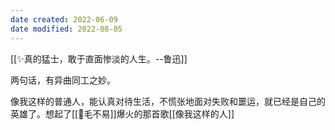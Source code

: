 ```yaml
---
date created: 2022-06-09
date modified: 2022-08-05
---
```


[[✨真的猛士，敢于直面惨淡的人生。--鲁迅]]

两句话，有异曲同工之妙。

像我这样的普通人，能认真对待生活，不慌张地面对失败和噩运，就已经是自己的英雄了。想起了[[🧑毛不易]]爆火的那首歌[[像我这样的人]]
